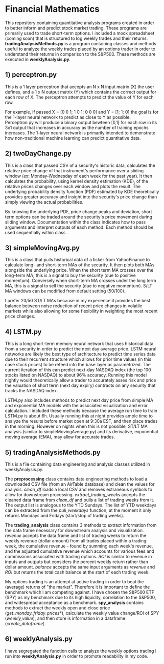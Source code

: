 # Financial Mathematics 

This repository containing quantitative analysis programs created in order to better inform and predict stock market trading. These programs are primarily used to trade short-term options. I included a mock spreadsheet (coming soon) that is structured to log weekly trades and their returns. **tradingAnalysisMethods.py** is a program containing classes and methods useful to analyze the weekly trades placed by an options trader in order to understand their returns in comparison to the S&P500. These methods are executed in **weeklyAnalysis.py**. 

## 1) perceptron.py
This is a 1 layer perceptron that accepts an N x N input matrix (X) the user defines, and a 1 x N output matrix (Y) which contains the correct output for each row of X. The perceptron attempts to predict the value of Y for each row. 

For example, if passed X = [0 0 1; 1 0 1; 0 0 0] and Y = [1; 1; 0] the goal is for the 1-layer neural network to predict as close to Y as possible. Perceptron.py will produce a binary output bewteen [0,1] for each row in its 3x1 output that increases in accuracy as the number of training epochs increases. The 1-layer neural network is primarily intended to demonstrate how non-traditional machine learning can predict quantitative data.  
## 2) twoDayChange.py
This is a class that passed CSV of a security's historic data, calculates the relative price change of that instrument's performance over a sliding window (ex: Monday-Wednesday of each week for the past year). It then calculates the probability, using kernel density estimation (KDE), of the relative prices changes over each window and plots the result. The underlying probability density function (PDF) estimated by KDE theoretically provides greater accuracy and insight into the security's price change than simply viewing the actual probabilities. 
    
By knowing the underlying PDF, price change peaks and deviation, short term options can be traded around the security's price movement during sliding window. Documentation within the class indicates how to pass arguments and interpret outputs of each method. Each method should be used sequentially within class. 
## 3) simpleMovingAvg.py 
This is a class that pulls historical data of a ticker from YahooFinance to calculate long- and short-term MAs of the security. It then plots both MAs alongside the underlying price. When the short term MA crosses over the long-term MA, this is a signal to buy the security (due to positive momentum). Conversely when short-term MA crosses under the long term MA, this is a signal to sell the security (due to negative momentum). S/LT MA windows can be modified from default setting (50/100). 

I prefer 20/50 ST/LT MAs because in my experience it provides the best balance between noise reduction of recent price changes in volatile markets while also allowing for some flexibility in weighting the most recent price changes. 
## 4) LSTM.py 
This is a long short-term memory neural network that uses historical data from a security in order to predict the next day average price. LSTM neural networks are likely the best type of architecture to predict time series data due to their recurrent structure which allows for prior time values (in this case stock prices) to be refeed into the base layer as parametrized. The current iteration of this can predict next-day NASDAQ index (the top 100 stocks listed on NASDAQ) to about 96% accuracy. Running this model nightly would theoretically allow a trader to accurately asses risk and price the valuation of short term (next day expiry) contracts on any security that tracks the NASDAQ index.  
    
LSTM.py also includes methods to predict next day price from simple MA and exponential MA models with the associated visualization and error calculation. I included these methods because the average run time to train LSTM.py is about 6h. Usually running this at night provides ample time to analyze the results before market open at 9:30a EST, and then place trades in the morning. However on nights when this is not possible, ST/LT MA analysis (similar to simpleMovingAverage.py) and its derivative, exponential moving average (EMA), may allow for accurate trades. 
## 5) tradingAnalysisMethods.py 
This is a file containing data engineering and analysis classes utilized in weeklyAnalysis.py. 
 
The **preprocessing** class contains data engineering methods to load a downloaded CSV file (from an AirTable database) and clean the values for analysis. *clean_df* loads a local CSV and removes extraneous symbols to allow for downstream processing. *extract_trading_weeks* accepts the cleaned data frame from *clean_df* and pulls a list of trading weeks from it. The output list is analogous to the YTD Sundays. The list of YTD weekdays can be extracted from the *pull_weekdays* function; at the moment it only returns Mondays and Fridays (start/stop of trading weeks). 
 
The **trading_analysis** class contains 3 methods to extract information from the data frame necessary for downstream analysis and visualization. *revenue* accepts the data frame and list of trading weeks to return the weekly revenue (dollar amount) from all trades placed within a trading week, the cumulative revenue - found by summing each week's revenue, and the adjusted cumulative revenue which accounts for various fees and commissions associated with trading options. *ROI* is similar to revenue in inputs and outputs but considers the percent weekly return rather than dollar amount. *balance* accepts the same input arguments as *revenue* and *ROI* but returns the total cash balance at the start of each trading week. 
 
My options trading is an attempt at active trading in order to beat the (average) returns of "the market". Therefore it is important to define the benchmark which I am competing against. I have chosen the S&P500 ETF (SPY) as my benchmark due to its high liquidity, correlation to the S&P500, and widespread acceptance as a benchmark. **spy_analysis** contains methods to extract the weekly open and close price (*get_monday_friday_prices**), calculate the weekly value change/ROI of SPY (*weekly_value*), and then store is information in a dataframe (*create_dataframe*). 
## 6) weeklyAnalysis.py 
I have segregated the function calls to analyze the weekly options trading I run into **weeklyAnalysis.py** in order to promote readability in my code.  
 
    
